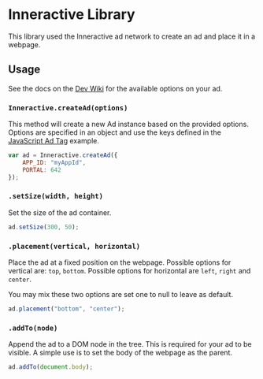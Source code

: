 # Inneractive Library

This library used the Inneractive ad network to create an ad and place it in a webpage.

## Usage

See the docs on the [Dev Wiki](https://inneractive.jira.com/wiki/display/DevWiki/JavaScript+Ad+Tag) for the available options on your ad.

### `Inneractive.createAd(options)`

This method will create a new Ad instance based on the provided options. Options are specified in an object and use the keys defined in the [JavaScript Ad Tag](https://inneractive.jira.com/wiki/display/DevWiki/JavaScript+Ad+Tag) example.

~~~javascript
var ad = Inneractive.createAd({
	APP_ID: "myAppId",
	PORTAL: 642
});
~~~

### `.setSize(width, height)`
Set the size of the ad container.

~~~javascript
ad.setSize(300, 50);
~~~ 

### `.placement(vertical, horizontal)`
Place the ad at a fixed position on the webpage. Possible options for vertical are: `top`, `bottom`. Possible options for horizontal are `left`, `right` and `center`.

You may mix these two options are set one to null to leave as default.

~~~javascript
ad.placement("bottom", "center");
~~~

### `.addTo(node)`
Append the ad to a DOM node in the tree. This is required for your ad to be visible. A simple use is to set the body of the webpage as the parent.

~~~javascript
ad.addTo(document.body);
~~~
